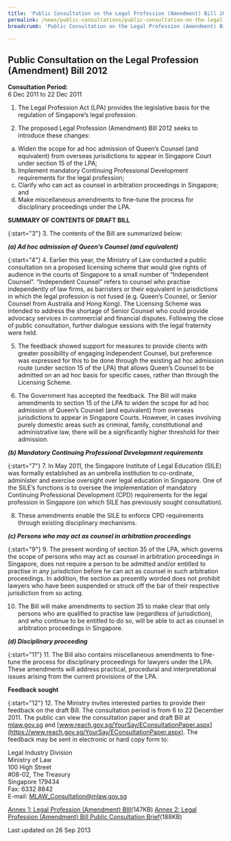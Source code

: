 ```yaml
---
title: 'Public Consultation on the Legal Profession (Amendment) Bill 2012'
permalink: /news/public-consultations/public-consultation-on-the-legal-profession-amendment-bill-2012/
breadcrumb: 'Public Consultation on the Legal Profession (Amendment) Bill 2012'

---
```



Public Consultation on the Legal Profession (Amendment) Bill 2012
---

**Consultation Period:**<br>
6 Dec 2011 to 22 Dec 2011

1. The Legal Profession Act (LPA) provides the legislative basis for the regulation of Singapore’s legal profession.

2. The proposed Legal Profession (Amendment) Bill 2012 seeks to introduce these changes:

<ol style="list-style-type: lower-alpha">
  <li>Widen the scope for ad hoc admission of Queen’s Counsel (and equivalent) from overseas jurisdictions to appear in Singapore Court under section 15 of the LPA;</li>
  <li>Implement mandatory Continuing Professional Development requirements for the legal profession;</li>
  <li>Clarify who can act as counsel in arbitration proceedings in Singapore; and</li>
  <li>Make miscellaneous amendments to fine-tune the process for disciplinary proceedings under the LPA.</li>
</ol>

**SUMMARY OF CONTENTS OF DRAFT BILL**

{:start="3"}
3. The contents of the Bill are summarized below:

***(a) Ad hoc admission of Queen’s Counsel (and equivalent)***


{:start="4"}
4. Earlier this year, the Ministry of Law conducted a public consultation on a proposed licensing scheme that would give rights of audience in the courts of Singapore to a small number of “Independent Counsel”. “Independent Counsel” refers to counsel who practise independently of law firms, as barristers or their equivalent in jurisdictions in which the legal profession is not fused (e.g. Queen’s Counsel, or Senior Counsel from Australia and Hong Kong). The Licensing Scheme was intended to address the shortage of Senior Counsel who could provide advocacy services in commercial and financial disputes. Following the close of public consultation, further dialogue sessions with the legal fraternity were held.

5. The feedback showed support for measures to provide clients with greater possibility of engaging Independent Counsel, but preference was expressed for this to be done through the existing ad hoc admission route (under section 15 of the LPA) that allows Queen’s Counsel to be admitted on an ad hoc basis for specific cases, rather than through the Licensing Scheme.

6. The Government has accepted the feedback. The Bill will make amendments to section 15 of the LPA to widen the scope for ad hoc admission of Queen’s Counsel (and equivalent) from overseas jurisdictions to appear in Singapore Courts. However, in cases involving purely domestic areas such as criminal, family, constitutional and administrative law, there will be a significantly higher threshold for their admission.

***(b) Mandatory Continuing Professional Development requirements***


{:start="7"}
7. In May 2011, the Singapore Institute of Legal Education (SILE) was formally established as an umbrella institution to co-ordinate, administer and exercise oversight over legal education in Singapore. One of the SILE’s functions is to oversee the implementation of mandatory Continuing Professional Development (CPD) requirements for the legal profession in Singapore (on which SILE has previously sought consultation).

8. These amendments enable the SILE to enforce CPD requirements through existing disciplinary mechanisms.

***(c) Persons who may act as counsel in arbitration proceedings***

{:start="9"}
9. The present wording of section 35 of the LPA, which governs the scope of persons who may act as counsel in arbitration proceedings in Singapore, does not require a person to be admitted and/or entitled to practise in any jurisdiction before he can act as counsel in such arbitration proceedings. In addition, the section as presently worded does not prohibit lawyers who have been suspended or struck off the bar of their respective jurisdiction from so acting.

10. The Bill will make amendments to section 35 to make clear that only persons who are qualified to practise law (regardless of jurisdiction), and who continue to be entitled to do so, will be able to act as counsel in arbitration proceedings in Singapore.

***(d) Disciplinary proceeding***

{:start="11"}
11. The Bill also contains miscellaneous amendments to fine-tune the process for disciplinary proceedings for lawyers under the LPA. These amendments will address practical, procedural and interpretational issues arising from the current provisions of the LPA.

**Feedback sought**

{:start="12"}
12. The Ministry invites interested parties to provide their feedback on the draft Bill. The consultation period is from 6 to 22 December 2011. The public can view the consultation paper and draft Bill at [mlaw.gov.sg](https://www.mlaw.gov.sg) and [www.reach.gov.sg/YourSay/EConsultationPaper.aspx](https://www.reach.gov.sg/YourSay/EConsultationPaper.aspx). The feedback may be sent in electronic or hard copy form to:

<p class="address-centered">
  Legal Industry Division<br>
  Ministry of Law<br>
  100 High Street<br>
  #08-02, The Treasury<br>
  Singapore 179434<br>
  Fax: 6332 8842<br>
  E-mail: <a href="mailto:MLAW_Consultation@mlaw.gov.sg">MLAW_Consultation@mlaw.gov.sg</a>
</p>

[Annex 1: Legal Profession (Amendment) BIll](/files/linkclick66ee.pdf/)(147KB)
[Annex 2: Legal Profession (Amendment) Bill Public Consultation Brief](/files/linkclickcbe5.pdf/)(188KB)

<p class="right-side-updated">Last updated on 26 Sep 2013</p>
